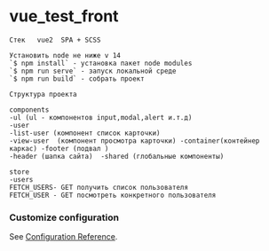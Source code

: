 # vue_test_front

```
Стек   vue2  SPA + SCSS  
```

```
Установить node не ниже v 14  
`$ npm install` - установка пакет node modules
`$ npm run serve` - запуск локальной среде 
`$ npm run build` - собрать проект
```

```
Структура проекта

components
-ul (ul - компонентов input,modal,alert и.т.д)
-user
-list-user (компонент список карточки)
-view-user  (компонент просмотра карточки) -container(контейнер каркас) -footer (подвал )
-header (шапка сайта)  -shared (глобальные компоненты)

store
-users  
FETCH_USERS- GET получить список пользователя
FETCH_USER - GET посмотреть конкретного пользователя
```

### Customize configuration
See [Configuration Reference](https://cli.vuejs.org/config/).
